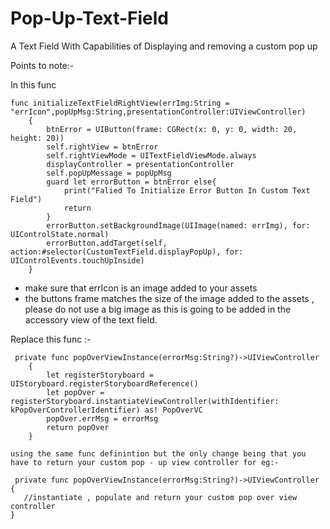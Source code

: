 # Pop-Up-Text-Field
A Text Field With Capabilities of Displaying and removing a custom pop up

Points to note:-

In this func 
```
func initializeTextFieldRightView(errImg:String = "errIcon",popUpMsg:String,presentationController:UIViewController)
    {
        btnError = UIButton(frame: CGRect(x: 0, y: 0, width: 20, height: 20))
        self.rightView = btnError
        self.rightViewMode = UITextFieldViewMode.always
        displayController = presentationController
        self.popUpMessage = popUpMsg
        guard let errorButton = btnError else{
            print("Falied To Initialize Error Button In Custom Text Field")
            return
        }
        errorButton.setBackgroundImage(UIImage(named: errImg), for: UIControlState.normal)
        errorButton.addTarget(self, action:#selector(CustomTextField.displayPopUp), for: UIControlEvents.touchUpInside)
    }
```
- make sure that errIcon is an image added to your assets
- the buttons frame matches the size of the image added to the assets , please do not use a big image as this is going to be added in the accessory view of the text field.

Replace this func :-

```
 private func popOverViewInstance(errorMsg:String?)->UIViewController
    {
        let registerStoryboard = UIStoryboard.registerStoryboardReference()
        let popOver = registerStoryboard.instantiateViewController(withIdentifier: kPopOverControllerIdentifier) as! PopOverVC
        popOver.errMsg = errorMsg
        return popOver
    }
 ```   
    using the same func definintion but the only change being that you have to return your custom pop - up view controller for eg:-
    
     private func popOverViewInstance(errorMsg:String?)->UIViewController
    {
       //instantiate , populate and return your custom pop over view controller
    }
